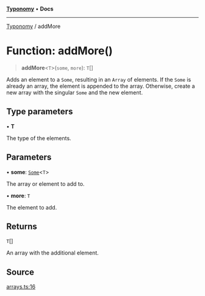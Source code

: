 [**Typonomy**](../README.md) • **Docs**

***

[Typonomy](../globals.md) / addMore

# Function: addMore()

> **addMore**\<`T`\>(`some`, `more`): `T`[]

Adds an element to a `Some`, resulting in an `Array` of elements.
If the `Some` is already an array, the element is appended to the array.
Otherwise, create a new array with the singular `Some` and the new element.

## Type parameters

• **T**

The type of the elements.

## Parameters

• **some**: [`Some`](../type-aliases/Some.md)\<`T`\>

The array or element to add to.

• **more**: `T`

The element to add.

## Returns

`T`[]

An array with the additional element.

## Source

[arrays.ts:16](https://github.com/softcraft-development/typonomy/blob/5469316e6ff7a55df7069c91f81292468fab4b62/src/arrays.ts#L16)
